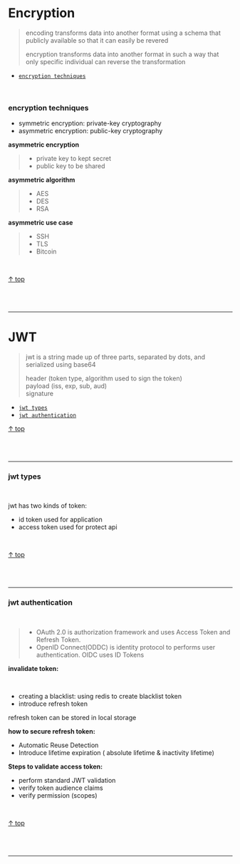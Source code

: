 # Encryption

> encoding transforms data into another format using a schema that publicly
> available so that it can easily be revered
>
>encryption transforms data into another format in such a way that only specific individual can reverse the transformation

- [`encryption techniques`](#encryption-techniques)

<br>

### encryption techniques

- symmetric encryption: private-key cryptography
- asymmetric encryption: public-key cryptography

**asymmetric encryption**

> - private key to kept secret
> - public key to be shared

**asymmetric algorithm**

> - AES
> - DES
> - RSA

**asymmetric use case**

> - SSH
> - TLS
> - Bitcoin

<br>

[↑ top](#encryption)
<br><br><br><br><hr>

# JWT

> jwt is a string made up of three parts, separated by dots, and serialized using base64
>
> header (token type, algorithm used to sign the token) <br>
> payload (iss, exp, sub, aud) <br>
> signature

- [`jwt types`](#jwt-types)
- [`jwt authentication`](#jwt-authentication)

[↑ top](#jwt)
<br><br><br><br><hr>

### jwt types

<br>

jwt has two kinds of token:

- id token used for application
- access token used for protect api

<br>

[↑ top](#jwt)
<br><br><br><br><hr>

### jwt authentication

<br>

> - OAuth 2.0 is authorization framework and uses Access Token and Refresh Token.
> - OpenID Connect(ODDC) is identity protocol to performs user authentication. OIDC uses ID Tokens

**invalidate token:**

<br>

- creating a blacklist: using redis to create blacklist token
- introduce refresh token

refresh token can be stored in local storage

**how to secure refresh token:**

- Automatic Reuse Detection
- Introduce lifetime expiration ( absolute lifetime & inactivity lifetime)

**Steps to validate access token:**

- perform standard JWT validation
- verify token audience claims
- verify permission (scopes)

<br>

[↑ top](#jwt)
<br><br><br><br><hr>
